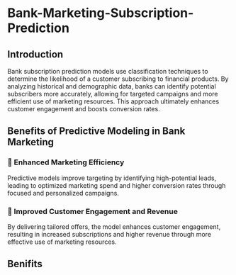 # Bank-Marketing-Subscription-Prediction 
## Introduction
Bank subscription prediction models use classification techniques to determine the likelihood of a customer subscribing to financial products. 
        By analyzing historical and demographic data, banks can identify potential subscribers more accurately, allowing for targeted campaigns and more efficient use of marketing resources. This approach ultimately enhances customer engagement and boosts conversion rates.
 ## Benefits of Predictive Modeling in Bank Marketing
 ### 🚀 Enhanced Marketing Efficiency
Predictive models improve targeting by identifying high-potential leads, leading to optimized marketing spend and higher conversion rates through focused and personalized campaigns.

### 🚀 Improved Customer Engagement and Revenue
By delivering tailored offers, the model enhances customer engagement, resulting in increased subscriptions and higher revenue through more effective use of marketing resources.
## Benifits
